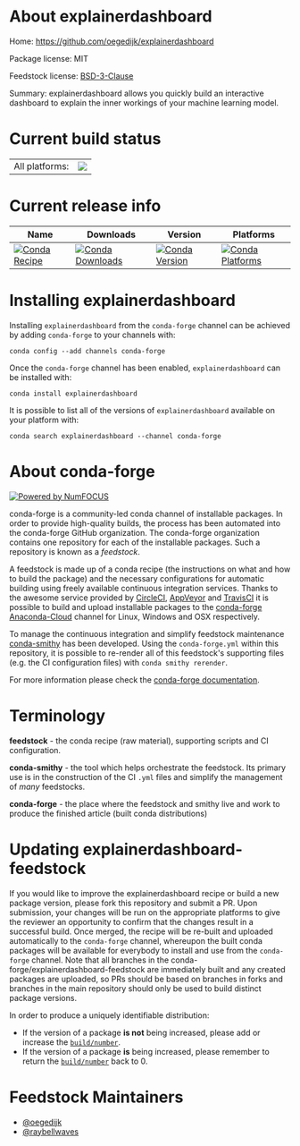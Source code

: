 About explainerdashboard
========================

Home: https://github.com/oegedijk/explainerdashboard

Package license: MIT

Feedstock license: [BSD-3-Clause](https://github.com/conda-forge/explainerdashboard-feedstock/blob/master/LICENSE.txt)

Summary: explainerdashboard allows you quickly build an interactive dashboard to explain the inner workings of your machine learning model.

Current build status
====================


<table><tr><td>All platforms:</td>
    <td>
      <a href="https://dev.azure.com/conda-forge/feedstock-builds/_build/latest?definitionId=11333&branchName=master">
        <img src="https://dev.azure.com/conda-forge/feedstock-builds/_apis/build/status/explainerdashboard-feedstock?branchName=master">
      </a>
    </td>
  </tr>
</table>

Current release info
====================

| Name | Downloads | Version | Platforms |
| --- | --- | --- | --- |
| [![Conda Recipe](https://img.shields.io/badge/recipe-explainerdashboard-green.svg)](https://anaconda.org/conda-forge/explainerdashboard) | [![Conda Downloads](https://img.shields.io/conda/dn/conda-forge/explainerdashboard.svg)](https://anaconda.org/conda-forge/explainerdashboard) | [![Conda Version](https://img.shields.io/conda/vn/conda-forge/explainerdashboard.svg)](https://anaconda.org/conda-forge/explainerdashboard) | [![Conda Platforms](https://img.shields.io/conda/pn/conda-forge/explainerdashboard.svg)](https://anaconda.org/conda-forge/explainerdashboard) |

Installing explainerdashboard
=============================

Installing `explainerdashboard` from the `conda-forge` channel can be achieved by adding `conda-forge` to your channels with:

```
conda config --add channels conda-forge
```

Once the `conda-forge` channel has been enabled, `explainerdashboard` can be installed with:

```
conda install explainerdashboard
```

It is possible to list all of the versions of `explainerdashboard` available on your platform with:

```
conda search explainerdashboard --channel conda-forge
```


About conda-forge
=================

[![Powered by NumFOCUS](https://img.shields.io/badge/powered%20by-NumFOCUS-orange.svg?style=flat&colorA=E1523D&colorB=007D8A)](http://numfocus.org)

conda-forge is a community-led conda channel of installable packages.
In order to provide high-quality builds, the process has been automated into the
conda-forge GitHub organization. The conda-forge organization contains one repository
for each of the installable packages. Such a repository is known as a *feedstock*.

A feedstock is made up of a conda recipe (the instructions on what and how to build
the package) and the necessary configurations for automatic building using freely
available continuous integration services. Thanks to the awesome service provided by
[CircleCI](https://circleci.com/), [AppVeyor](https://www.appveyor.com/)
and [TravisCI](https://travis-ci.com/) it is possible to build and upload installable
packages to the [conda-forge](https://anaconda.org/conda-forge)
[Anaconda-Cloud](https://anaconda.org/) channel for Linux, Windows and OSX respectively.

To manage the continuous integration and simplify feedstock maintenance
[conda-smithy](https://github.com/conda-forge/conda-smithy) has been developed.
Using the ``conda-forge.yml`` within this repository, it is possible to re-render all of
this feedstock's supporting files (e.g. the CI configuration files) with ``conda smithy rerender``.

For more information please check the [conda-forge documentation](https://conda-forge.org/docs/).

Terminology
===========

**feedstock** - the conda recipe (raw material), supporting scripts and CI configuration.

**conda-smithy** - the tool which helps orchestrate the feedstock.
                   Its primary use is in the construction of the CI ``.yml`` files
                   and simplify the management of *many* feedstocks.

**conda-forge** - the place where the feedstock and smithy live and work to
                  produce the finished article (built conda distributions)


Updating explainerdashboard-feedstock
=====================================

If you would like to improve the explainerdashboard recipe or build a new
package version, please fork this repository and submit a PR. Upon submission,
your changes will be run on the appropriate platforms to give the reviewer an
opportunity to confirm that the changes result in a successful build. Once
merged, the recipe will be re-built and uploaded automatically to the
`conda-forge` channel, whereupon the built conda packages will be available for
everybody to install and use from the `conda-forge` channel.
Note that all branches in the conda-forge/explainerdashboard-feedstock are
immediately built and any created packages are uploaded, so PRs should be based
on branches in forks and branches in the main repository should only be used to
build distinct package versions.

In order to produce a uniquely identifiable distribution:
 * If the version of a package **is not** being increased, please add or increase
   the [``build/number``](https://docs.conda.io/projects/conda-build/en/latest/resources/define-metadata.html#build-number-and-string).
 * If the version of a package **is** being increased, please remember to return
   the [``build/number``](https://docs.conda.io/projects/conda-build/en/latest/resources/define-metadata.html#build-number-and-string)
   back to 0.

Feedstock Maintainers
=====================

* [@oegedijk](https://github.com/oegedijk/)
* [@raybellwaves](https://github.com/raybellwaves/)

